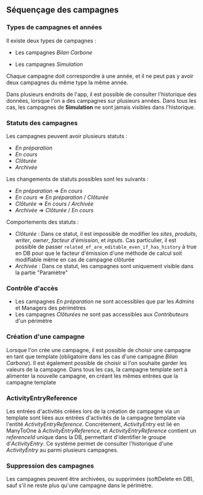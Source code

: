 
## Séquençage des campagnes

  

### Types de campagnes et années

Il existe deux types de campagnes :

- Les campagnes *Bilan Carbone*

- Les campagnes *Simulation*

Chaque campagne doit correspondre à une année, et il ne peut pas y avoir deux campagnes du même type la même année.

Dans plusieurs endroits de l'app, il est possible de consulter l'historique des données, lorsque l'on a des campagnes sur plusieurs années. Dans tous les cas, les campagnes de **Simulation** ne sont jamais visibles dans l'historique.

### Statuts des campagnes

Les campagnes peuvent avoir plusieurs statuts :

- *En préparation*
- *En cours*
- *Clôturée*
- *Archivée*

Les changements de statuts possibles sont les suivants : 

- *En préparation* => *En cours*
- *En cours* => *En préparation* / *Clôturée*
- *Clôturée* => *En cours* / *Archivée*
- *Archivée* => *Clôturée* / *En cours*

Comportements des statuts : 

- *Clôturée* : Dans ce statut, il est impossible de modifier les *sites*, *produits*, *writer*, *owner*, *facteur d'émission*, et *inputs*. Cas particulier, il est possible de passer `related_ef_are_editable_even_if_has_history` à true en DB pour que le facteur d'émission d'une méthode de calcul soit modifiable même en cas de campagne clôturée
- *Archivée* : Dans ce statut, les campagnes sont uniquement visible dans la partie "Paramètre"

### Contrôle d'accès

- Les campagnes *En préparation* ne sont accessibles que par les *Admins* et Managers des périmètres
- Les campagnes *Clôturées* ne sont pas accessibles aux *Contributeurs* d'un périmètre

### Création d'une campagne

Lorsque l'on crée une campagne, il est possible de choisir une campagne en tant que template (obligatoire dans les cas d'une campagne *Bilan Carbone*). Il est également possible de choisir si l'on souhaite garder les valeurs de la campagne. Dans tous les cas, la campagne template sert à alimenter la nouvelle campagne, en créant les mêmes entrées que la campagne template

### ActivityEntryReference

Les entrées d'activités créées lors de la création de campagne via un template sont liées aux entrées d'activités de la campagne template via l'entité *ActivityEntryReference*. 
Concrètement, *ActivityEntry* est lié en ManyToOne à *ActivityEntryReference*, et *ActivityEntryReference* contient un *referenceId* unique dans la DB, permettant d'identifier le groupe d'*ActivityEntry*.
Ce système permet de consulter l'historique d'une *ActivityEntry* au parmi plusieurs campagnes.


### Suppression des campagnes

Les campagnes peuvent être archivées, ou supprimées (softDelete en DB), sauf s'il ne reste plus qu'une campagne dans le périmètre.